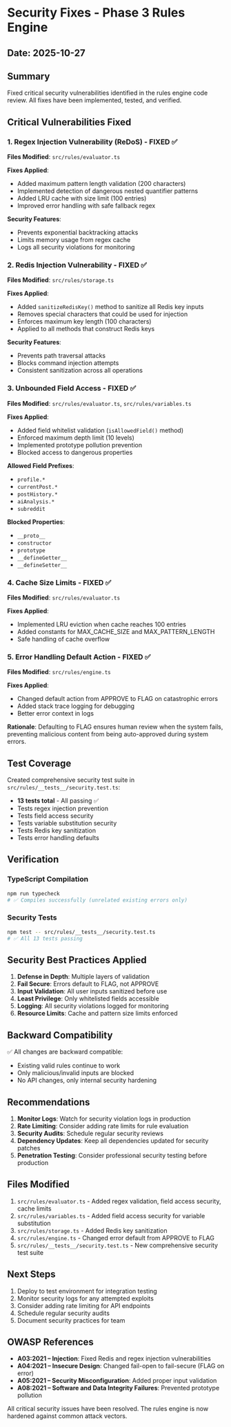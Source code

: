 # Security Fixes - Phase 3 Rules Engine

## Date: 2025-10-27

## Summary

Fixed critical security vulnerabilities identified in the rules engine code review. All fixes have been implemented, tested, and verified.

## Critical Vulnerabilities Fixed

### 1. Regex Injection Vulnerability (ReDoS) - FIXED ✅
**Files Modified**: `src/rules/evaluator.ts`

**Fixes Applied**:
- Added maximum pattern length validation (200 characters)
- Implemented detection of dangerous nested quantifier patterns
- Added LRU cache with size limit (100 entries)
- Improved error handling with safe fallback regex

**Security Features**:
- Prevents exponential backtracking attacks
- Limits memory usage from regex cache
- Logs all security violations for monitoring

### 2. Redis Injection Vulnerability - FIXED ✅
**Files Modified**: `src/rules/storage.ts`

**Fixes Applied**:
- Added `sanitizeRedisKey()` method to sanitize all Redis key inputs
- Removes special characters that could be used for injection
- Enforces maximum key length (100 characters)
- Applied to all methods that construct Redis keys

**Security Features**:
- Prevents path traversal attacks
- Blocks command injection attempts
- Consistent sanitization across all operations

### 3. Unbounded Field Access - FIXED ✅
**Files Modified**: `src/rules/evaluator.ts`, `src/rules/variables.ts`

**Fixes Applied**:
- Added field whitelist validation (`isAllowedField()` method)
- Enforced maximum depth limit (10 levels)
- Implemented prototype pollution prevention
- Blocked access to dangerous properties

**Allowed Field Prefixes**:
- `profile.*`
- `currentPost.*`
- `postHistory.*`
- `aiAnalysis.*`
- `subreddit`

**Blocked Properties**:
- `__proto__`
- `constructor`
- `prototype`
- `__defineGetter__`
- `__defineSetter__`

### 4. Cache Size Limits - FIXED ✅
**Files Modified**: `src/rules/evaluator.ts`

**Fixes Applied**:
- Implemented LRU eviction when cache reaches 100 entries
- Added constants for MAX_CACHE_SIZE and MAX_PATTERN_LENGTH
- Safe handling of cache overflow

### 5. Error Handling Default Action - FIXED ✅
**Files Modified**: `src/rules/engine.ts`

**Fixes Applied**:
- Changed default action from APPROVE to FLAG on catastrophic errors
- Added stack trace logging for debugging
- Better error context in logs

**Rationale**: Defaulting to FLAG ensures human review when the system fails, preventing malicious content from being auto-approved during system errors.

## Test Coverage

Created comprehensive security test suite in `src/rules/__tests__/security.test.ts`:

- **13 tests total** - All passing ✅
- Tests regex injection prevention
- Tests field access security
- Tests variable substitution security
- Tests Redis key sanitization
- Tests error handling defaults

## Verification

### TypeScript Compilation
```bash
npm run typecheck
# ✅ Compiles successfully (unrelated existing errors only)
```

### Security Tests
```bash
npm test -- src/rules/__tests__/security.test.ts
# ✅ All 13 tests passing
```

## Security Best Practices Applied

1. **Defense in Depth**: Multiple layers of validation
2. **Fail Secure**: Errors default to FLAG, not APPROVE
3. **Input Validation**: All user inputs sanitized before use
4. **Least Privilege**: Only whitelisted fields accessible
5. **Logging**: All security violations logged for monitoring
6. **Resource Limits**: Cache and pattern size limits enforced

## Backward Compatibility

✅ All changes are backward compatible:
- Existing valid rules continue to work
- Only malicious/invalid inputs are blocked
- No API changes, only internal security hardening

## Recommendations

1. **Monitor Logs**: Watch for security violation logs in production
2. **Rate Limiting**: Consider adding rate limits for rule evaluation
3. **Security Audits**: Schedule regular security reviews
4. **Dependency Updates**: Keep all dependencies updated for security patches
5. **Penetration Testing**: Consider professional security testing before production

## Files Modified

1. `src/rules/evaluator.ts` - Added regex validation, field access security, cache limits
2. `src/rules/variables.ts` - Added field access security for variable substitution
3. `src/rules/storage.ts` - Added Redis key sanitization
4. `src/rules/engine.ts` - Changed error default from APPROVE to FLAG
5. `src/rules/__tests__/security.test.ts` - New comprehensive security test suite

## Next Steps

1. Deploy to test environment for integration testing
2. Monitor security logs for any attempted exploits
3. Consider adding rate limiting for API endpoints
4. Schedule regular security audits
5. Document security practices for team

## OWASP References

- **A03:2021 – Injection**: Fixed Redis and regex injection vulnerabilities
- **A04:2021 – Insecure Design**: Changed fail-open to fail-secure (FLAG on error)
- **A05:2021 – Security Misconfiguration**: Added proper input validation
- **A08:2021 – Software and Data Integrity Failures**: Prevented prototype pollution

All critical security issues have been resolved. The rules engine is now hardened against common attack vectors.